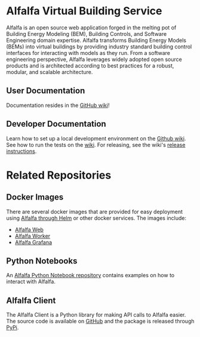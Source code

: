 # Alfalfa Virtual Building Service

Alfalfa is an open source web application forged in the melting pot of Building Energy Modeling (BEM), Building Controls, and Software Engineering domain expertise. Alfalfa transforms Building Energy Models (BEMs) into virtual buildings by providing industry standard building control interfaces for interacting with models as they run. From a software engineering perspective, Alfalfa leverages widely adopted open source products and is architected according to best practices for a robust, modular, and scalable architecture.

## User Documentation

Documentation resides in the [GitHub wiki](https://github.com/NREL/alfalfa/wiki)!

## Developer Documentation

Learn how to set up a local development environment on the [Github wiki](https://github.com/NREL/alfalfa/wiki/Development#how-to-set-up-a-development-environment). See how to run the tests on the [wiki](https://github.com/NREL/alfalfa/wiki/Running-Tests). For releasing, see the wiki's [release instructions](https://github.com/NREL/alfalfa/wiki/Development#how-to-run-local-tests).

# Related Repositories

## Docker Images

There are several docker images that are provided for easy deployment using [Alfalfa through Helm](https://github.com/NREL/alfalfa-helm) or other docker services. The images include:

- [Alfalfa Web](https://github.com/NREL/alfalfa/pkgs/container/alfalfa%2Fweb)
- [Alfalfa Worker](https://github.com/NREL/alfalfa/pkgs/container/alfalfa%2Fworker)
- [Alfalfa Grafana](https://github.com/NREL/alfalfa/pkgs/container/alfalfa%2Fgrafana)

## Python Notebooks

An [Alfalfa Python Notebook repository](https://github.com/NREL/alfalfa-notebooks) contains examples on how to interact with Alfalfa.

## Alfalfa Client

The Alfalfa Client is a Python library for making API calls to Alfalfa easier. The source code is available on [GitHub](https://github.com/NREL/alfalfa-client) and the package is released through [PyPi](https://pypi.org/project/alfalfa-client/).
